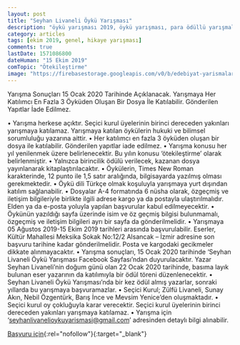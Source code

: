 ```yaml
---
layout: post
title: "Seyhan Livaneli Öykü Yarışması"
description: "öykü yarışması 2019, öykü yarışması, para ödüllü yarışmalar 2019, hikaye yarışması, ödüllü yarışmalar 2019"
category: articles
tags: [ekim 2019, genel, hikaye yarışması]
comments: true
lastDate: 1571086800
dateHuman: "15 Ekim 2019"
comTopic: "Ötekileştirme"
image: "https://firebasestorage.googleapis.com/v0/b/edebiyat-yarismalari.appspot.com/o/seyhan-livaneli-oyku-yarismasi.jpg?alt=media&token=c41e15fa-18e5-4198-ab1b-59b9df4261a5"
---
```


Yarışma Sonuçları 15 Ocak 2020 Tarihinde Açıklanacak.
Yarışmaya Her Katılımcı En Fazla 3 Öyküden Oluşan Bir Dosya İle Katılabilir. Gönderilen Yapıtlar İade Edilmez.

• Yarışma herkese açıktır. Seçici kurul üyelerinin birinci dereceden yakınları yarışmaya katılamaz. Yarışmaya katılan öykülerin hukuki ve bilimsel sorumluluğu yazarına aittir.
• Her katılımcı en fazla 3 öyküden oluşan bir dosya ile katılabilir. Gönderilen yapıtlar iade edilmez.
• Yarışma konusu her yıl yenilenmek üzere belirlenecektir. Bu yılın konusu ‘ötekileştirme’ olarak belirlenmiştir.
• Yalnızca birincilik ödülü verilecek, kazanan dosya yayınlanarak kitaplaştırılacaktır.
• Öykülerin, Times New Roman karakterinde, 12 punto ile 1,5 satır aralığında, bilgisayarda yazılmış olması gerekmektedir.
• Öykü dili Türkçe olmak koşuluyla yarışmaya yurt dışından katılım sağlanabilir.
• Dosyalar A-4 formatında 6 nüsha olarak, özgeçmiş ve iletişim bilgileriyle birlikte ilgili adrese kargo ya da postayla ulaştırılmalıdır. Elden ya da e-posta yoluyla yapılan başvurular kabul edilmeyecektir.
• Öykünün yazıldığı sayfa üzerinde isim ve öz geçmiş bilgisi bulunmamalı, özgeçmiş ve iletişim bilgileri ayrı bir sayfa da gönderilmelidir.
• Yarışmaya 05 Ağustos 2019-15 Ekim 2019 tarihleri arasında başvurulabilir. Eserler, Kültür Mahallesi Meksika Sokak No:12/2 Alsancak – İzmir adresine son başvuru tarihine kadar gönderilmelidir. Posta ve kargodaki gecikmeler dikkate alınmayacaktır.
• Yarışma sonuçları, 15 Ocak 2020 tarihinde ‘Seyhan Livaneli Öykü Yarışması Facebook Sayfası’ndan duyurulacaktır. Yazar Seyhan Livaneli’nin doğum günü olan 22 Ocak 2020 tarihinde, basıma layık bulunan eser yazarının da katılımıyla bir ödül töreni düzenlenecektir.
• Seyhan Livaneli Öykü Yarışması’nda bir kez ödül almış yazarlar, sonraki yıllarda bu yarışmaya başvuramazlar.
• Seçici Kurul; Zülfü Livaneli, Sunay Akın, Nebil Özgentürk, Barış İnce ve Mevsim Yenice’den oluşmaktadır.
• Seçici kurul oy çokluğuyla karar verecektir. Seçici kurul üyelerinin birinci dereceden yakınları yarışmaya katılamaz.
• Yarışma için ‘seyhanlivanelioykuyarismasi@gmail.com’ adresinden detaylı bilgi alınabilir.

[Başvuru için](https://www.facebook.com/Seyhan-Livaneli-%C3%96yk%C3%BC-Yar%C4%B1%C5%9Fmas%C4%B1-2363338480381137/?utm_source=edebiyatyarismalari.com&utm_medium=affiliate&utm_campaign=cpc){:rel="nofollow"}{:target="_blank"}
